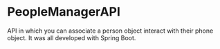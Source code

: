 # PeopleManagerAPI
API in which you can associate a person object interact with their phone object. It was all developed with Spring Boot.

